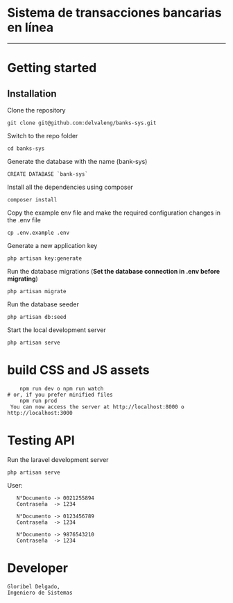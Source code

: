 # Sistema de transacciones bancarias en línea

----------

# Getting started

## Installation

Clone the repository

    git clone git@github.com:delvaleng/banks-sys.git

Switch to the repo folder

    cd banks-sys

Generate the database with the name (bank-sys)

    CREATE DATABASE `bank-sys`
    
Install all the dependencies using composer

    composer install

Copy the example env file and make the required configuration changes in the .env file

    cp .env.example .env

Generate a new application key

    php artisan key:generate

Run the database migrations (**Set the database connection in .env before migrating**)

    php artisan migrate
    
Run the database seeder 

    php artisan db:seed

Start the local development server

    php artisan serve


   # build CSS and JS assets
        npm run dev o npm run watch
    # or, if you prefer minified files
        npm run prod
     You can now access the server at http://localhost:8000 o http://localhost:3000
     
     
# Testing API

Run the laravel development server

    php artisan serve

User: 

       N°Documento -> 0021255894
       Contraseña  -> 1234
       
       N°Documento -> 0123456789
       Contraseña  -> 1234
       
       N°Documento -> 9876543210
       Contraseña  -> 1234

# Developer

    Gloribel Delgado,
    Ingeniero de Sistemas



